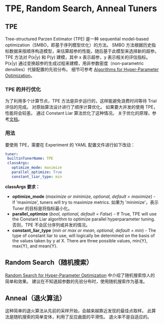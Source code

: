 TPE, Random Search, Anneal Tuners
===

## TPE

Tree-structured Parzen Estimator (TPE) 是一种 sequential model-based optimization（SMBO，即基于序列模型优化）的方法。 SMBO 方法根据历史指标数据来按顺序构造模型，来估算超参的性能，随后基于此模型来选择新的超参。 TPE 方法对 P(x|y) 和 P(y) 建模，其中 x 表示超参，y 表示相关的评估指标。 P(x|y) 通过变换超参的生成过程来建模，用非参数密度（non-parametric densities）代替配置的先验分布。 细节可参考 [Algorithms for Hyper-Parameter Optimization](https://papers.nips.cc/paper/4443-algorithms-for-hyper-parameter-optimization.pdf)。 ​

### TPE 的并行优化

为了利用多个计算节点，TPE 方法是异步运行的，这样能避免浪费时间等待 Trial 评估的完成。 对原始算法设计进行了顺序计算优化。 如果要大并发的使用 TPE，性能将会较差。 通过 Constant Liar 算法优化了这种情况。 关于优化的原理，参考[文档](../CommunitySharings/ParallelizingTpeSearch.md)。

### 用法

 要使用 TPE，需要在 Experiment 的 YAML 配置文件进行如下改动：

 ```yaml
tuner:
  builtinTunerName: TPE
  classArgs:
    optimize_mode: maximize
    parallel_optimize: True
    constant_liar_type: min
```

**classArgs 要求：**
* **optimize_mode** (*maximize or minimize, optional, default = maximize*) - If 'maximize', tuners will try to maximize metrics. 如果为 'minimize'，表示 Tuner 的目标是将指标最小化。
* **parallel_optimize** (*bool, optional, default = False*) - If True, TPE will use the Constant Liar algorithm to optimize parallel hyperparameter tuning. 否则，TPE 不会区分序列或并发的情况。
* **constant_liar_type** (*min or max or mean, optional, default = min*) - The type of constant liar to use, will logically be determined on the basis of the values taken by y at X. There are three possible values, min{Y}, max{Y}, and mean{Y}.


## Random Search（随机搜索）

[Random Search for Hyper-Parameter Optimization](http://www.jmlr.org/papers/volume13/bergstra12a/bergstra12a.pdf) 中介绍了随机搜索惊人的简单和效果。 建议在不知道超参数的先验分布时，使用随机搜索作为基准。

## Anneal（退火算法）

这种简单的退火算法从先前的采样开始，会越来越靠近发现的最佳点取样。 此算法是随机搜索的简单变体，利用了反应曲面的平滑性。 退火率不是自适应的。
